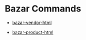 # Bazar Commands

- [bazar-vendor-html](./bazar-vendor-html.md)

- [bazar-product-html](./bazar-product-html.md)
